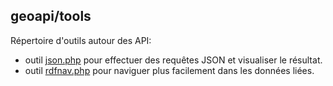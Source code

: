 ## geoapi/tools
Répertoire d'outils autour des API:

  - outil [json.php](https://geoapi.fr/tools/json.php) pour effectuer des requêtes JSON
    et visualiser le résultat.  
  - outil [rdfnav.php](https://geoapi.fr/tools/rdfnav.php) pour naviguer plus facilement dans les données liées.
